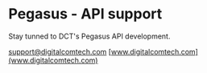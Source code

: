 # Pegasus - API support 
Stay tunned to DCT's Pegasus API development.

support@digitalcomtech.com
[www.digitalcomtech.com](www.digitalcomtech.com)